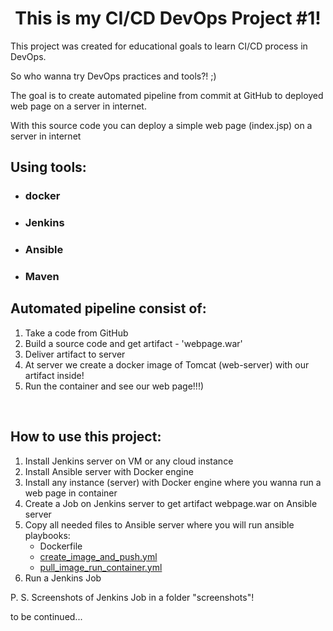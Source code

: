 <h1 style="text-align: center;">This is my CI/CD DevOps Project #1!</h1>
<p>This project was created for educational goals to learn CI/CD process in DevOps.</p>
<p>So who wanna try DevOps practices and tools?! ;)</p>
<p>The goal is to create automated pipeline from commit at GitHub to deployed web page on a server in internet.</p>
<p>With this source code you can deploy a simple web page (index.jsp) on a server in internet</p>
<h2>Using tools:</h2>
<ul>
<li>
<h3>docker</h3>
</li>
<li>
<h3>Jenkins</h3>
</li>
<li>
<h3>Ansible</h3>
</li>
<li>
<h3>Maven</h3>
</li>
</ul>
<h2>Automated pipeline consist of:</h2>
<ol>
<li>Take a code from GitHub</li>
<li>Build a source code and get artifact - 'webpage.war'</li>
<li>Deliver artifact to server</li>
<li>At server we create a docker image of Tomcat (web-server) with our artifact inside!</li>
<li>Run the container and see our web page!!!)</li>
</ol>
<p>&nbsp;</p>
<h2>How to use this project:</h2>
<ol>
<li>Install Jenkins server on VM or any cloud instance</li>
<li>Install Ansible server with Docker engine</li>
<li>Install any instance (server) with Docker engine where you wanna run a web page in container</li>
<li>Create a Job on Jenkins server to get artifact webpage.war on Ansible server</li>
<li>Copy all needed files to Ansible server where you will run ansible playbooks:<br />
<ul>
<li>Dockerfile</li>
<li><a class="js-navigation-open link-gray-dark" title="create_image_and_push.yml" href="https://github.com/serhiiKalchenko/hello-world-cicd/blob/master/create_image_and_push.yml">create_image_and_push.yml</a></li>
<li><a class="js-navigation-open link-gray-dark" title="pull_image_run_container.yml" href="https://github.com/serhiiKalchenko/hello-world-cicd/blob/master/pull_image_run_container.yml">pull_image_run_container.yml</a></li>
</ul>
</li>
<li>Run a Jenkins Job</li>
</ol>
<p>P. S. Screenshots of Jenkins Job in a folder "screenshots"!</p>
<p>to be continued...</p>
